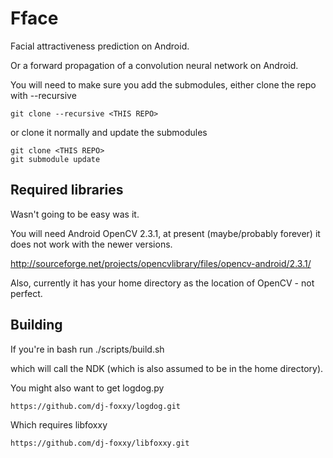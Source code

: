 Fface
=====

Facial attractiveness prediction on Android.

Or a forward propagation of a convolution neural network on Android.

You will need to make sure you add the submodules, either clone the repo
with --recursive

    git clone --recursive <THIS REPO>

or clone it normally and update the submodules

    git clone <THIS REPO>
    git submodule update

Required libraries
------------------

Wasn't going to be easy was it.

You will need Android OpenCV 2.3.1, at present (maybe/probably forever) it does
not work with the newer versions.

http://sourceforge.net/projects/opencvlibrary/files/opencv-android/2.3.1/

Also, currently it has your home directory as the location of OpenCV - not
perfect.

Building
--------

If you're in bash run
    ./scripts/build.sh

which will call the NDK (which is also assumed to be in the home directory).

You might also want to get logdog.py

    https://github.com/dj-foxxy/logdog.git

Which requires libfoxxy

    https://github.com/dj-foxxy/libfoxxy.git

